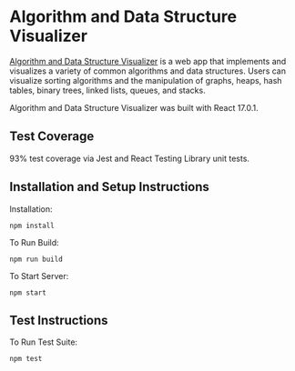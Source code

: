 # Algorithm and Data Structure Visualizer

[Algorithm and Data Structure Visualizer](https://algodatastructurevisualizer.web.app/) is a web app that implements and visualizes a variety of common algorithms and data structures. Users can visualize sorting algorithms and the manipulation of graphs, heaps, hash tables, binary trees, linked lists, queues, and stacks.

Algorithm and Data Structure Visualizer was built with React 17.0.1.

## Test Coverage

93% test coverage via Jest and React Testing Library unit tests.

## Installation and Setup Instructions

Installation:

`npm install`

To Run Build:

`npm run build`

To Start Server:

`npm start`

## Test Instructions

To Run Test Suite:

`npm test`
